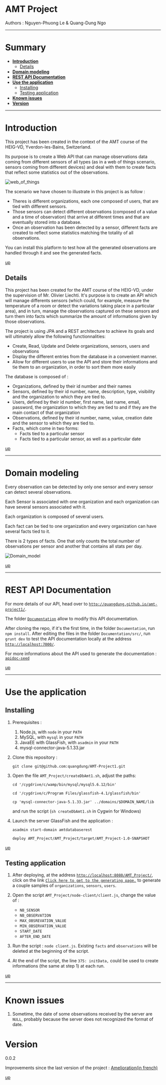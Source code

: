 AMT Project
============

Authors : Nguyen-Phuong Le & Quang-Dung Ngo

---

# Summary

- [**Introduction**](#Introduction) <a id="Introduction_s"></a>
	- [Details](#Details) <a id="Details_s"></a>
- [**Domain modeling**](#Domain_modeling) <a id="Domain_modeling_s"></a>
- [**REST API Documentation**](#REST_API_Documentation) <a id="REST_API_Documentation_s"></a>
- [**Use the application**](#Use_the_application) <a id="Use_the_application_s"></a>
	- [Installing](#Installing) <a id="Installing_s"></a>
	- [Testing application](#Testing_application) <a id="Testing_application_s"></a>
- [**Known issues**](#Known_issues) <a id="Known_issues_s"></a>
- [**Version**](#Version) <a id="Version_s"></a>


---
# Introduction <a id="Introduction"></a>

This project has been created in the context of the AMT course of the HEIG-VD, Yverdon-les-Bains, Switzerland.

Its purpose is to create a Web API that can manage observations data coming from different sensors of all types (as in a web of things scenario, sensors coming from different devices) and deal with them to create facts that reflect some statistics out of the observations.

![web_of_things](./images/web_of_things.png)

The scenario we have chosen to illustrate in this project is as follow : 
- Theres is different organizations, each one composed of users, that are tied with different sensors.
- Those sensors can detect different observations (composed of a value and a time of observation) that arrive at different times and that are eventually stored into a database.
- Once an observation has been detected by a sensor, different facts are created to reflect some statistics matching the totality of all observations.

You can install this platform to test how all the generated observations are handled through it and see the generated facts.

[up](#Introduction_s)

## Details <a id="Details"></a>

This project has been created for the AMT course of the HEIG-VD, under the supervision of Mr. Olivier Liechti.
It's purpose is to create an API which will manage differents sensors (which could, for example, measure the temperature of a room or detect the variations taking place in a particular area), and in turn, manage the observations captured on these sensors and turn them into facts which summarize the amount of informations given by those observations. 

The project is using JPA and a REST architecture to achieve its goals and will ultimately allow the following functionnalities:
  - Create, Read, Update and Delete organizations, sensors, users and observations
  - Display the different entries from the database in a convenient manner.
  - Allow for different users to use the API and store their informations and tie them to an organization, in order to sort them more easily

The database is composed of :
  - Organizations, defined by their id number and their names
  - Sensors, defined by their id number, name, description, type, visibility and the organization to which they are tied to.
  - Users, defined by their id number, first name, last name, email, password, the organization to which they are tied to and if they are the main contact of that organization
  - Observations, defined by their id number, name, value, creation date and the sensor to which they are tied to.
  - Facts, which come in two forms:
    - Facts tied to a particular sensor
    - Facts tied to a particular sensor, as well as a particular date

[up](#Details_s)

---
# Domain modeling <a id="Domain_modeling"></a>

Every observation can be detected by only one sensor and every sensor can detect several observations.

Each Sensor is associated with one organization and each organization can have several sensors associated with it.

Each organization is composed of several users.

Each fact can be tied to one organization and every organization can have several facts tied to it.

There is 2 types of facts. One that only counts the total number of observations per sensor and another that contains all stats per day.

![Domain_model](./images/domain_model.png)

[up](#Domain_modeling_s)

---

# REST API Documentation <a id="REST_API_Documentation"></a>

For more details of our API, head over to [`http://quangdung.github.io/amt-project1/`](http://quangdung.github.io/amt-project1/).

The folder [`Documentation`](https://github.com/quangdung/AMT-Project1/tree/master/Documentation) allow to modify this API documentation.

After cloning the repo, if it's the first time, in the folder `Documentation`, run `npm install`. After editing the files in the folder `Documentation/src/`, run `grunt dev` to test the API documentation locally at the address [`http://localhost:7000/`](http://localhost:7000/).

For more informations about the API used to generate the documentation : [`apidoc-seed`](https://github.com/lotaris/apidoc-seed)

[up](#REST_API_Documentation_s)

---

# Use the application <a id="Use_the_application"></a>

## Installing <a id="Installing"></a>

1. Prerequisites : 
	1. Node.js, with `node` in your `PATH`
	2. MySQL, with `mysql` in your `PATH`
	3. JavaEE with GlassFish, with `asadmin` in your `PATH`
	4. mysql-connector-java-5.1.33.jar
2. Clone this repository :

	```
	git clone git@github.com:quangdung/AMT-Project1.git

	```

3. Open the file `AMT_Project/createDbAmt1.sh`, adjust the paths:

	```
	cd '/cygdrive/c/wamp/bin/mysql/mysql5.6.12/bin'

	cd '/cygdrive/c/Program Files/glassfish-4.1/glassfish/bin'

	cp 'mysql-connector-java-5.1.33.jar' ../domains/$DOMAIN_NAME/lib

	```

	and run the script (`sh createDbAmt1.sh` in Cygwin for Windows)

4. Launch the server GlassFish and the application :

	```
	asadmin start-domain amtdatabaserest  
	
	deploy AMT_Project/AMT_Project/target/AMT_Project-1.0-SNAPSHOT
	```

[up](#Installing_s)

## Testing application <a id="Testing_application"></a>

1. After deploying, at the address [`http://localhost:8080/AMT_Project/`](http://localhost:8080/AMT_Project/), click on the link [`Click here to get to the generating page.`](http://localhost:8080/AMT_Project/InitData) to generate a couple samples of `organizations`, `sensors`, `users`.

2. Open the script `AMT_Project/node-client/client.js`, change the value of :
	- `NB_SENSOR`
	- `NB_OBSERVATION`
	- `MAX_OBSREVATION_VALUE`
	- `MIN_OBSERVATION_VALUE`
	- `START_DATE`
	- `AFTER_END_DATE`

3. Run the script : `node client.js`. Existing `facts` and `observations` will be deleted at the beginning of the script.
4. At the end of the script, the line `375: initData,` could be used to create informations (the same at step 1) at each run.

[up](#Testing_application_s)

---


# Known issues <a id="Known_issues"></a>

1. Sometime, the date of some observations received by the server are `NULL`, probably because the server does not recognized the format of date.


# Version <a id="Version"></a>
0.0.2

Improvements since the last version of the project : [Amelioration(in french)](./Amelioration.md)

[up](#Version_s)
